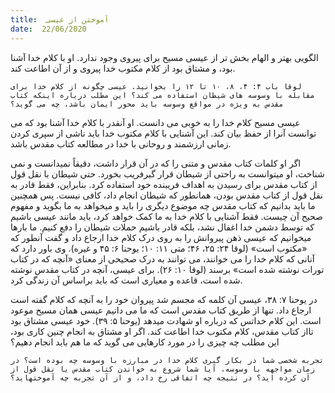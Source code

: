 ```yaml
---
title:  آموختن از عیسی
date:  22/06/2020
---
```


الگویی بهتر و الهام بخش تر از عیسی مسیح برای پیروی وجود ندارد. او با کلام خدا آشنا بود، و مشتاق بود از کلام مکتوب خدا پیروی و از آن اطاعت کند.

`لوقا باب ۴: ۴، ۸، ۱۰ تا ۱۲ را بخوانید. عیسی چگونه از کلام خدا برای مقابله با وسوسه های شیطان استفاده می کند؟ این مطلب درباره اینکه کتاب مقدس به ویژه در مواقع وسوسه باید محور ایمان باشد، چه می گوید؟`

عیسی مسیح کلام خدا را به خوبی می دانست. او آنقدر با کلام خدا آشنا بود که می توانست آنرا از حفظ بیان کند. این آشنایی با کلام مکتوب خدا باید ناشی از سپری کردن زمانی ارزشمند و روحانی با خدا در مطالعه کتاب مقدس باشد.

اگر او کلمات کتاب مقدس و متنی را که در آن قرار داشت، دقیقاً نمیدانست و نمی شناخت، او میتوانست به راحتی از شیطان قرار گیرفریب بخورد. حتی شیطان با نقل قول از کتاب مقدس برای رسیدن به اهداف فریبنده خود استفاده کرد. بنابراین، فقط قادر به نقل قول از کتاب مقدس بودن، همانطور که شیطان انجام داد، کافی نیست. پس همچنین ما باید بدانیم که کتاب مقدس چه موضوع دیگری را باید و میخواهد به ما بگوید و مفهوم صحیح آن چیست. فقط آشنایی با کلام خدا به ما کمک خواهد کرد، باید مانند عیسی باشیم که توسط دشمن خدا اغفال نشد، بلکه قادر باشیم حملات شیطان را دفع کنیم. ما بارها میخوانیم که عیسی ذهن پیروانش را به روی درک کلام خدا ارجاع داد و گفت آنطور که «مکتوب است» (لوقا ۲۴: ۲۵، ۴۶؛ متی ۱۱: ۱۰؛ یوحنا ۶: ۴۵ و غیره). وی باور دارد که آنانی که  کلام خدا را می خوانند، می توانند به درک صحیحی از معنای «آنچه که در کتاب تورات نوشته شده است» برسند (لوقا ۱۰: ۲۶). برای عیسی، آنچه در کتاب مقدس نوشته شده است، قاعده و معیاری است که باید براساس آن زندگی کرد.

در یوحنا ۷: ۳۸، عیسی آن کلمه که مجسم شد پیروان خود را به آنچه که کلام گفته است ارجاع داد. تنها از طریق کتاب مقدس است که ما می دانیم عیسی همان مسیح موعود است.  این کلام خداتس که درباره او شهادت میدهد (یوحنا ۵: ۳۹). خود عیسی مشتاق بود تااز کتاب مقدس، کلام مکتوب خدا اطاعت کند. اگر او مشتاق به انجام چنین کاری بود، این مطلب چه چیزی را در مورد کارهایی می گوید که ما هم باید انجام دهیم؟

`تجربه شخصی شما در بکار گیری کلام خدا در مبارزه با وسوسه چه بوده است؟ در زمان مواجهه با وسوسه، آیا شما شروع به خواندن کتاب مقدس یا نقل قول از آن کرده اید؟ در نتیجه چه اتفاقی رخ داد، و از آن تجربه چه آموختهاید؟`